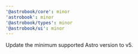 ```yaml
---
'@astrobook/core': minor
'astrobook': minor
'@astrobook/types': minor
'@astrobook/ui': minor
---
```


Update the minimum supported Astro version to v5.
